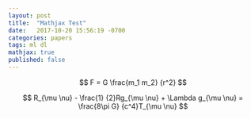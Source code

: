 ```yaml
---
layout: post
title:  "Mathjax Test"
date:   2017-10-20 15:56:19 -0700
categories: papers
tags: ml dl
mathjax: true
published: false
---
```


$$ F = G \frac{m_1 m_2} {r^2} $$

$$ R_{\mu \nu} - \frac{1} {2}Rg_{\mu \nu} + \Lambda g_{\mu \nu} = \frac{8\pi G} {c^4}T_{\mu \nu} $$